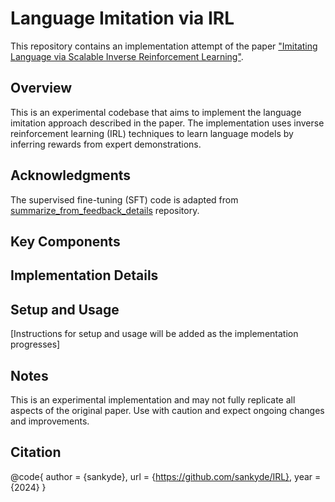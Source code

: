 # Language Imitation via IRL

This repository contains an implementation attempt of the paper <span style="color: #0366d6">["Imitating Language via Scalable Inverse Reinforcement Learning"](https://arxiv.org/pdf/2409.01369)</span>.

## Overview

This is an experimental codebase that aims to implement the language imitation approach described in the paper. The implementation uses inverse reinforcement learning (IRL) techniques to learn language models by inferring rewards from expert demonstrations.

## Acknowledgments

The supervised fine-tuning (SFT) code is adapted from <span style="color: #0366d6">[summarize_from_feedback_details](https://github.com/vwxyzjn/summarize_from_feedback_details)</span> repository.

## Key Components


## Implementation Details


## Setup and Usage

[Instructions for setup and usage will be added as the implementation progresses]

## Notes

This is an experimental implementation and may not fully replicate all aspects of the original paper. Use with caution and expect ongoing changes and improvements.

## Citation
@code{
  author = {sankyde},
  url    = {https://github.com/sankyde/IRL},
  year   = {2024}
}